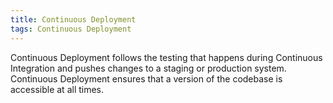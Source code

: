 ```yaml
---
title: Continuous Deployment
tags: Continuous Deployment
---
```


Continuous Deployment follows the testing that happens during Continuous Integration and pushes changes to a staging or production system. 
Continuous Deployment ensures that a version of the codebase is accessible at all times.